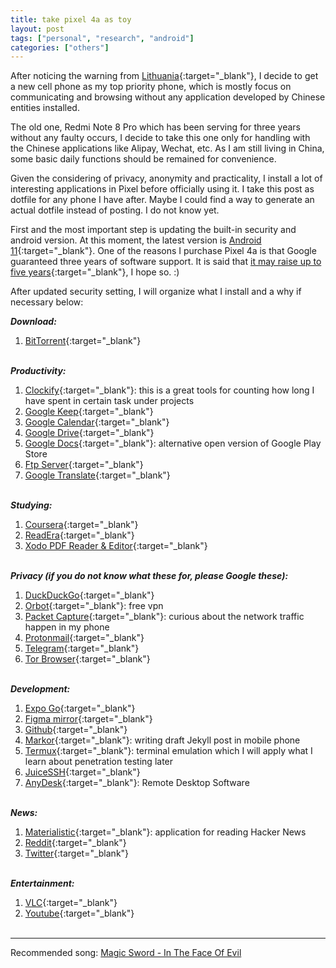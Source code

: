 ```yaml
---
title: take pixel 4a as toy
layout: post
tags: ["personal", "research", "android"]
categories: ["others"]
---
```


After noticing the warning from [Lithuania](https://www.reuters.com/business/media-telecom/lithuania-says-throw-away-chinese-phones-due-censorship-concerns-2021-09-21/){:target="\_blank"}, I decide to get a new cell phone as my top priority phone, which is mostly focus on communicating and browsing without any application developed by Chinese entities installed.

The old one, Redmi Note 8 Pro which has been serving for three years without any faulty occurs, I decide to take this one only for handling with the Chinese applications like Alipay, Wechat, etc. As I am still living in China, some basic daily functions should be remained for convenience.

Given the considering of privacy, anonymity and practicality, I install a lot of interesting applications in Pixel before officially using it. I take this post as dotfile for any phone I have after. Maybe I could find a way to generate an actual dotfile instead of posting. I do not know yet.

First and the most important step is updating the built-in security and android version. At this moment, the latest version is [Android 11](https://www.techradar.com/news/android-11){:target="\_blank"}. One of the reasons I purchase Pixel 4a is that Google guaranteed three years of software support. It is said that [it may raise up to five years](https://www.androidcentral.com/its-time-google-support-pixel-phones-5-years){:target="\_blank"}, I hope so. :)

After updated security setting, I will organize what I install and a why if necessary below:

***Download:***

1. [BitTorrent](https://play.google.com/store/apps/details?id=com.bittorrent.client&hl=en_US&gl=US){:target="\_blank"}<br/><br />

***Productivity:***

1. [Clockify](https://play.google.com/store/apps/details?id=me.clockify.android&hl=en_US&gl=US){:target="\_blank"}: this is a great tools for counting how long I have spent in certain task under projects
2. [Google Keep](https://play.google.com/store/apps/details?id=com.google.android.keep&hl=en_US&gl=US){:target="\_blank"}
3. [Google Calendar](https://play.google.com/store/apps/details?id=com.google.android.calendar&hl=en_US&gl=US){:target="\_blank"}
4. [Google Drive](https://play.google.com/store/apps/details?id=com.google.android.apps.docs&hl=en_US&gl=US){:target="\_blank"}
5. [Google Docs](https://play.google.com/store/apps/details?id=com.google.android.apps.docs.editors.docs&hl=en_US&gl=US){:target="_blank"}: alternative open version of Google Play Store
9. [Ftp Server](https://play.google.com/store/apps/details?id=com.theolivetree.ftpserver&hl=en_US&gl=US){:target="\_blank"}
10. [Google Translate](https://play.google.com/store/apps/details?id=com.google.android.apps.translate){:target="\_blank"}<br /><br />

***Studying:***

1. [Coursera](https://play.google.com/store/apps/details?id=org.coursera.android&hl=en_US&gl=US){:target="\_blank"}
2. [ReadEra](https://play.google.com/store/apps/details?id=org.readera&hl=en_US&gl=US){:target="\_blank"}
3. [Xodo PDF Reader & Editor](https://play.google.com/store/apps/details?id=com.xodo.pdf.reader){:target="\_blank"}<br /><br />

***Privacy (if you do not know what these for, please Google these):***

1. [DuckDuckGo](https://play.google.com/store/apps/details?id=com.duckduckgo.mobile.android&hl=en_US&gl=US){:target="\_blank"}
2. [Orbot](https://play.google.com/store/apps/details?id=org.torproject.android&hl=en_US&gl=US){:target="\_blank"}: free vpn
3. [Packet Capture](https://play.google.com/store/apps/details?id=app.greyshirts.sslcapture&hl=en_US&gl=US){:target="\_blank"}: curious about the network traffic happen in my phone
4. [Protonmail](https://play.google.com/store/apps/details?id=ch.protonmail.android&hl=en_US&gl=US){:target="\_blank"}
5. [Telegram](https://play.google.com/store/apps/details?id=org.telegram.messenger&hl=en_US&gl=US){:target="\_blank"}
6. [Tor Browser](https://play.google.com/store/apps/details?id=org.torproject.torbrowser){:target="\_blank"}<br /><br />

***Development:***

1. [Expo Go](https://play.google.com/store/apps/details?id=host.exp.exponent&hl=en_US&gl=US){:target="\_blank"}
2. [Figma mirror](https://play.google.com/store/apps/details?id=com.figma.mirror&hl=en_US&gl=US){:target="\_blank"}
3. [Github](https://play.google.com/store/apps/details?id=com.github.android&hl=en_US&gl=US){:target="\_blank"}
4. [Markor](https://play.google.com/store/apps/details?id=net.gsantner.markor&hl=en_US&gl=US){:target="\_blank"}: writing draft Jekyll post in mobile phone
5. [Termux](https://f-droid.org/en/packages/com.termux/){:target="\_blank"}: terminal emulation which I will apply what I learn about penetration testing later
6. [JuiceSSH](https://play.google.com/store/apps/details?id=com.sonelli.juicessh&hl=en_US&gl=US){:target="\_blank"}
7. [AnyDesk](https://play.google.com/store/apps/details?id=com.anydesk.anydeskandroid){:target="\_blank"}: Remote Desktop Software<br /><br />

***News:***

1. [Materialistic](https://play.google.com/store/apps/details?id=io.github.hidroh.materialistic&hl=en_US&gl=US){:target="\_blank"}: application for reading Hacker News
2. [Reddit](https://play.google.com/store/apps/details?id=com.reddit.frontpage&hl=en_US&gl=US){:target="\_blank"}
3. [Twitter](https://play.google.com/store/apps/details?id=com.twitter.android){:target="\_blank"}<br /><br />

***Entertainment:***

1. [VLC](https://play.google.com/store/apps/details?id=org.videolan.vlc){:target="\_blank"}
2. [Youtube](https://play.google.com/store/apps/details?id=com.google.android.youtube){:target="\_blank"}<br /><br />

<hr />

Recommended song: [Magic Sword - In The Face Of Evil](https://youtu.be/G02wKufX3nw)
